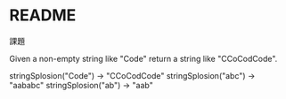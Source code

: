 # README

課題

Given a non-empty string like "Code" return a string like "CCoCodCode".


stringSplosion("Code") → "CCoCodCode"
stringSplosion("abc") → "aababc"
stringSplosion("ab") → "aab"
